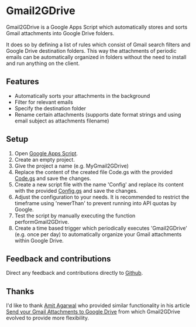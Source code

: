 Gmail2GDrive
============

Gmail2GDrive is a Google Apps Script which automatically stores and sorts Gmail attachments into Google Drive folders.

It does so by defining a list of rules which consist of Gmail search filters and Google Drive destination folders.
This way the attachments of periodic emails can be automatically organized in folders without the need to install and run anything on the client.


Features
--------

* Automatically sorts your attachments in the background
* Filter for relevant emails
* Specify the destination folder
* Rename certain attachments (supports date format strings and using email subject as attachments filename)


Setup
-----

1. Open [Google Apps Script](https://script.google.com/).
2. Create an empty project.
3. Give the project a name (e.g. MyGmail2GDrive)
4. Replace the content of the created file Code.gs with the provided [Code.gs](https://github.com/ahochsteger/gmail2gdrive/blob/master/Code.gs) and save the changes.
5. Create a new script file with the name 'Config' and replace its content with the provided [Config.gs](https://github.com/ahochsteger/gmail2gdrive/blob/master/Config.gs) and save the changes.
6. Adjust the configuration to your needs. It is recommended to restrict the timeframe using 'newerThan' to prevent running into API quotas by Google.
7. Test the script by manually executing the function performGmail2GDrive.
8. Create a time based trigger which periodically executes 'Gmail2GDrive' (e.g. once per day) to automatically organize your Gmail attachments within Google Drive.


Feedback and contributions
--------------------------

Direct any feedback and contributions directly to [Github](https://github.com/ahochsteger/gmail2gdrive).


Thanks
------

I'd like to thank [Amit Agarwal](http://www.labnol.org/about/) who provided similar functionality in his article [Send your Gmail Attachments to Google Drive](http://www.labnol.org/internet/send-gmail-to-google-drive/21236/) from which Gmail2GDrive evolved to provide more flexibility.
